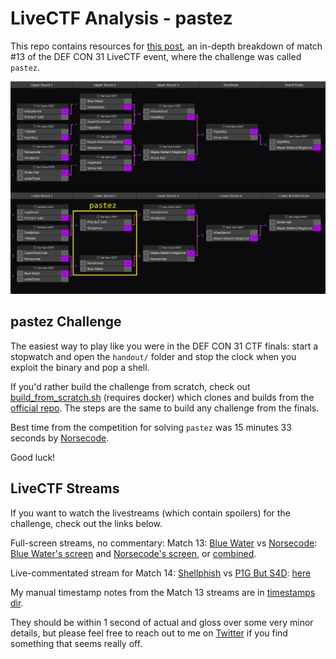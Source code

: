 # LiveCTF Analysis - pastez

This repo contains resources for [this post](https://seeinglogic.com/posts/livectf-analysis/), an in-depth breakdown of match #13 of the DEF CON 31 LiveCTF event, where the challenge was called `pastez`.

![DEF CON 31 LiveCTF Bracket showing the matches featuring pastez](./bracket_pastez.png)

## pastez Challenge

The easiest way to play like you were in the DEF CON 31 CTF finals: start a stopwatch and open the `handout/` folder and stop the clock when you exploit the binary and pop a shell.

If you'd rather build the challenge from scratch, check out [build_from_scratch.sh](./build_from_scratch.sh) (requires docker) which clones and builds from the [official repo](https://github.com/Live-CTF/LiveCTF-DEFCON31).
The steps are the same to build any challenge from the finals.

Best time from the competition for solving `pastez` was 15 minutes 33 seconds by [Norsecode](https://norsecode.team/).

Good luck!

## LiveCTF Streams

If you want to watch the livestreams (which contain spoilers) for the challenge, check out the links below.

Full-screen streams, no commentary: Match 13: [Blue Water](https://ctftime.org/team/205897/) vs [Norsecode](https://ctftime.org/team/110823/):
[Blue Water's screen](https://www.youtube.com/live/dthkJvZcoeM?si=8_CCNMgSykCcoXJQ&t=8545)
and [Norsecode's screen](https://www.youtube.com/live/fzxch3C1c0w?si=jMRGbHFDxwoayE0V&t=8530),
or [combined](https://viewsync.net/watch?v=fzxch3C1c0w&t=8530&v=dthkJvZcoeM&t=8545).

Live-commentated stream for Match 14: [Shellphish](https://ctftime.org/team/285/) vs [P1G But S4D](https://ctftime.org/team/268242/):
[here](https://www.youtube.com/watch?v=LDgqaQhu7ao&list=PLmnqtYqOCF7-v2bS6O6URAYAFjdKwhRj5&index=9)

My manual timestamp notes from the Match 13 streams are in [timestamps dir](./timestamps/).

They should be within 1 second of actual and gloss over some very minor details, but please feel free to reach out to me on [Twitter](https://twitter.com/seeinglogic) if you find something that seems really off.

